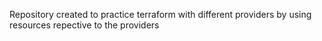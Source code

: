 Repository created to practice terraform with different providers by using resources repective to the providers